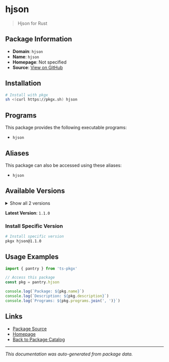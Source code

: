 # hjson

> Hjson for Rust

## Package Information

- **Domain**: `hjson`
- **Name**: `hjson`
- **Homepage**: Not specified
- **Source**: [View on GitHub](https://github.com/pkgxdev/pantry/tree/main/projects/hjson.github.io/package.yml)

## Installation

```bash
# Install with pkgx
sh <(curl https://pkgx.sh) hjson
```

## Programs

This package provides the following executable programs:

- `hjson`

## Aliases

This package can also be accessed using these aliases:

- `hjson`

## Available Versions

<details>
<summary>Show all 2 versions</summary>

- `1.1.0`, `1.0.0`

</details>

**Latest Version**: `1.1.0`

### Install Specific Version

```bash
# Install specific version
pkgx hjson@1.1.0
```

## Usage Examples

```typescript
import { pantry } from 'ts-pkgx'

// Access this package
const pkg = pantry.hjson

console.log(`Package: ${pkg.name}`)
console.log(`Description: ${pkg.description}`)
console.log(`Programs: ${pkg.programs.join(', ')}`)
```

## Links

- [Package Source](https://github.com/pkgxdev/pantry/tree/main/projects/hjson.github.io/package.yml)
- [Homepage](#)
- [Back to Package Catalog](../package-catalog.md)

---

*This documentation was auto-generated from package data.*
